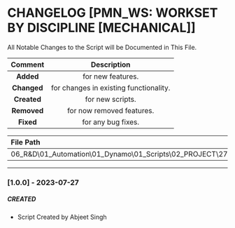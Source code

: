 # CHANGELOG [PMN_WS: WORKSET BY DISCIPLINE [MECHANICAL]]
All Notable Changes to the Script will be Documented in This File.

| Comment | Description |
| :--: | :--: |
| **Added**  | for new features. |
|**Changed** |for changes in existing functionality. |
|**Created** | for new scripts. |
|**Removed** |for now removed features. |
|**Fixed** |for any bug fixes. |

| File Path | 
| :-- |
|06_R&D\01_Automation\01_Dynamo\01_Scripts\02_PROJECT\279_PLESMANLAAN\WORKSET|
------------------------------------------------------------------

### [1.0.0] - 2023-07-27
##### CREATED
- Script Created by Abjeet Singh